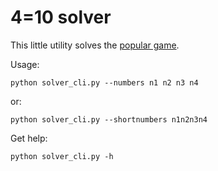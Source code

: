 # 4=10 solver

This little utility solves the [popular game](https://play.google.com/store/apps/details?id=app.fourequalsten.fourequalsten_app).

Usage:

```
python solver_cli.py --numbers n1 n2 n3 n4
```

or:

```
python solver_cli.py --shortnumbers n1n2n3n4
```

Get help:
 ```
 python solver_cli.py -h
 ```
